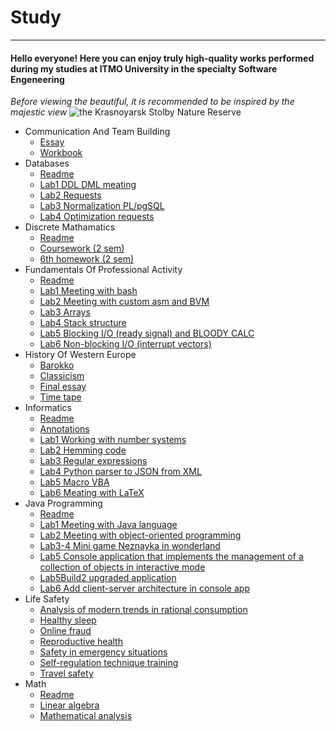 # Study
---

#### **Hello everyone! Here you can enjoy truly high-quality works performed during my studies at ITMO University in the specialty Software Engeneering**

*Before viewing the beautiful, it is recommended to be inspired by the majestic view*
![](https://7oom.ru/wp-content/uploads/stolby-01.jpg "the Krasnoyarsk Stolby Nature Reserve")

* Communication And Team Building
    * [Essay](https://github.com/Stt1xX/Studies/blob/323978a414010b17c5b545a45ca2e014ad312140/CommunicationAndTeamBuilding/Essay.docx)
    * [Workbook](https://github.com/Stt1xX/Studies/blob/323978a414010b17c5b545a45ca2e014ad312140/CommunicationAndTeamBuilding/WorkBook.pdf)
* Databases
    * [Readme](https://github.com/Stt1xX/Studies/blob/main/Databases/README.md)
    * [Lab1 DDL DML meating](https://github.com/Stt1xX/Studies/tree/323978a414010b17c5b545a45ca2e014ad312140/Databases/Lab1)
    * [Lab2 Requests](https://github.com/Stt1xX/Studies/tree/323978a414010b17c5b545a45ca2e014ad312140/Databases/Lab2)
    * [Lab3 Normalization PL/pgSQL](https://github.com/Stt1xX/Studies/tree/323978a414010b17c5b545a45ca2e014ad312140/Databases/Lab3)
    * [Lab4 Optimization requests](https://github.com/Stt1xX/Studies/tree/323978a414010b17c5b545a45ca2e014ad312140/Databases/Lab4)
* Discrete Mathamatics
    * [Readme](https://github.com/Stt1xX/Studies/blob/323978a414010b17c5b545a45ca2e014ad312140/DiscreteMathematics/README.md)
    * [Coursework (2 sem)](https://github.com/Stt1xX/Studies/blob/323978a414010b17c5b545a45ca2e014ad312140/DiscreteMathematics/%D0%9A%D1%83%D1%80%D1%81%D1%82%D0%BE%D0%B2%D0%B0%D1%8F%20%D1%80%D0%B0%D0%B1%D0%BE%D1%82%D0%B0%20%D0%BF%D0%BE%20%D0%B4%D0%B8%D1%81%D0%BA%D1%80%D0%B5%D1%82%D0%BD%D0%BE%D0%B9%20%D0%BC%D0%B0%D1%82%D0%B5%D0%BC%D0%B0%D1%82%D0%B8%D0%BA%D0%B5.docx)
    * [6th homework (2 sem)](https://github.com/Stt1xX/Studies/blob/323978a414010b17c5b545a45ca2e014ad312140/DiscreteMathematics/%D0%94%D0%B7%20%E2%84%966.docx)
* Fundamentals Of Professional Activity
    * [Readme](https://github.com/Stt1xX/Studies/blob/323978a414010b17c5b545a45ca2e014ad312140/FundamentalsOfProfessionalActivity/README.md)
    * [Lab1 Meeting with bash](https://github.com/Stt1xX/Studies/tree/323978a414010b17c5b545a45ca2e014ad312140/FundamentalsOfProfessionalActivity/Lab1)
    * [Lab2 Meeting with custom asm and BVM](https://github.com/Stt1xX/Studies/tree/323978a414010b17c5b545a45ca2e014ad312140/FundamentalsOfProfessionalActivity/Lab2)
    * [Lab3 Arrays](https://github.com/Stt1xX/Studies/tree/323978a414010b17c5b545a45ca2e014ad312140/FundamentalsOfProfessionalActivity/Lab3)
    * [Lab4 Stack structure](https://github.com/Stt1xX/Studies/tree/323978a414010b17c5b545a45ca2e014ad312140/FundamentalsOfProfessionalActivity/Lab4)
    * [Lab5 Blocking I/O (ready signal) and BLOODY CALC](https://github.com/Stt1xX/Studies/tree/323978a414010b17c5b545a45ca2e014ad312140/FundamentalsOfProfessionalActivity/Lab5)
    * [Lab6 Non-blocking I/O (interrupt vectors)](https://github.com/Stt1xX/Studies/tree/323978a414010b17c5b545a45ca2e014ad312140/FundamentalsOfProfessionalActivity/Lab6)
* History Of Western Europe
    * [Barokko](https://github.com/Stt1xX/Studies/tree/323978a414010b17c5b545a45ca2e014ad312140/HistoryOfWesternEurope/Barokko)
    * [Classicism](https://github.com/Stt1xX/Studies/tree/323978a414010b17c5b545a45ca2e014ad312140/HistoryOfWesternEurope/Classicism)
    * [Final essay](https://github.com/Stt1xX/Studies/tree/323978a414010b17c5b545a45ca2e014ad312140/HistoryOfWesternEurope/Essay)
    * [Time tape](https://github.com/Stt1xX/Studies/tree/323978a414010b17c5b545a45ca2e014ad312140/HistoryOfWesternEurope/TimeTape)
* Informatics
    * [Readme](https://github.com/Stt1xX/Studies/tree/323978a414010b17c5b545a45ca2e014ad312140/Informatics/README.md)
    * [Annotations](https://github.com/Stt1xX/Studies/tree/323978a414010b17c5b545a45ca2e014ad312140/Informatics/Annotations)
    * [Lab1 Working with number systems](https://github.com/Stt1xX/Studies/tree/323978a414010b17c5b545a45ca2e014ad312140/Informatics/Lab1)
    * [Lab2 Hemming code](https://github.com/Stt1xX/Studies/tree/323978a414010b17c5b545a45ca2e014ad312140/Informatics/Lab2)
    * [Lab3 Regular expressions](https://github.com/Stt1xX/Studies/tree/323978a414010b17c5b545a45ca2e014ad312140/Informatics/Lab3)
    * [Lab4 Python parser to JSON from XML](https://github.com/Stt1xX/Studies/tree/323978a414010b17c5b545a45ca2e014ad312140/Informatics/Lab4)
    * [Lab5 Macro VBA](https://github.com/Stt1xX/Studies/tree/323978a414010b17c5b545a45ca2e014ad312140/Informatics/Lab5)
    * [Lab6 Meating with LaTeX](https://github.com/Stt1xX/Studies/tree/323978a414010b17c5b545a45ca2e014ad312140/Informatics/Lab6)
* Java Programming
    * [Readme](https://github.com/Stt1xX/Studies/blob/323978a414010b17c5b545a45ca2e014ad312140/JavaProgramming/README.md)
    * [Lab1 Meeting with Java language](https://github.com/Stt1xX/Studies/tree/323978a414010b17c5b545a45ca2e014ad312140/JavaProgramming/Lab1)
    * [Lab2 Meeting with object-oriented programming](https://github.com/Stt1xX/Studies/tree/323978a414010b17c5b545a45ca2e014ad312140/JavaProgramming/Lab2)
    * [Lab3-4 Mini game Neznayka in wonderland](https://github.com/Stt1xX/Studies/tree/323978a414010b17c5b545a45ca2e014ad312140/JavaProgramming/Lab3-4)
    * [Lab5 Console application that implements the management of a collection of objects in interactive mode](https://github.com/Stt1xX/Studies/tree/323978a414010b17c5b545a45ca2e014ad312140/JavaProgramming/Lab5)
    * [Lab5Build2 upgraded application](https://github.com/Stt1xX/Studies/tree/323978a414010b17c5b545a45ca2e014ad312140/JavaProgramming/Lab5Build2)
    * [Lab6 Add client-server architecture in console app](https://github.com/Stt1xX/Studies/tree/323978a414010b17c5b545a45ca2e014ad312140/JavaProgramming/Lab6)
* Life Safety
    * [Analysis of modern trends in rational consumption](https://github.com/Stt1xX/Studies/tree/323978a414010b17c5b545a45ca2e014ad312140/LifeSafety/Analysis%20of%20modern%20trends%20in%20rational%20consumption)
    * [Healthy sleep](https://github.com/Stt1xX/Studies/tree/323978a414010b17c5b545a45ca2e014ad312140/LifeSafety/Healthy%20sleep)
    * [Online fraud](https://github.com/Stt1xX/Studies/tree/323978a414010b17c5b545a45ca2e014ad312140/LifeSafety/Online%20fraud)
    * [Reproductive health](https://github.com/Stt1xX/Studies/tree/323978a414010b17c5b545a45ca2e014ad312140/LifeSafety/Reproductive%20health)
    * [Safety in emergency situations](https://github.com/Stt1xX/Studies/tree/323978a414010b17c5b545a45ca2e014ad312140/LifeSafety/Safety%20in%20emergency%20situations)
    * [Self-regulation technique training](https://github.com/Stt1xX/Studies/tree/323978a414010b17c5b545a45ca2e014ad312140/LifeSafety/Self-regulation%20technique%20training)
    * [Travel safety](https://github.com/Stt1xX/Studies/tree/323978a414010b17c5b545a45ca2e014ad312140/LifeSafety/Travel%20safety)
* Math
    * [Readme](https://github.com/Stt1xX/Studies/blob/323978a414010b17c5b545a45ca2e014ad312140/Math/README.md)
    * [Linear algebra](https://github.com/Stt1xX/Studies/tree/323978a414010b17c5b545a45ca2e014ad312140/Math/Linear%20Algebra/Calculation%20and%20graphic%20work)
    * [Mathematical analysis](https://github.com/Stt1xX/Studies/tree/323978a414010b17c5b545a45ca2e014ad312140/Math/Mathematical%20analysis)
    
